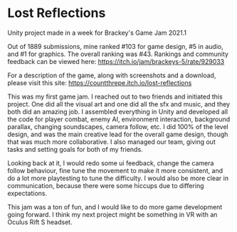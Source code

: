 # Lost Reflections
Unity project made in a week for Brackey's Game Jam 2021.1

Out of 1889 submissions, mine ranked #103 for game design, #5 in audio, and #1 for graphics. The overall ranking was #43. Rankings and community feedback can be viewed here: https://itch.io/jam/brackeys-5/rate/929033

For a description of the game, along with screenshots and a download, please visit this site: https://countthrepe.itch.io/lost-reflections

This was my first game jam. I reached out to two friends and initiated this project. One did all the visual art and one did all the sfx and music, and they both did an amazing job. I assembled everything in Unity and developed all the code for player combat, enemy AI, environment interaction, background parallax, changing soundscapes, camera follow, etc. I did 100% of the level design, and was the main creative lead for the overall game design, though that was much more collaborative. I also managed our team, giving out tasks and setting goals for both of my friends.

Looking back at it, I would redo some ui feedback, change the camera follow behaviour, fine tune the movement to make it more consistent, and do a lot more playtesting to tune the difficulty. I would also be more clear in communication, because there were some hiccups due to differing expectations.

This jam was a ton of fun, and I would like to do more game development going forward. I think my next project might be something in VR with an Oculus Rift S headset.
